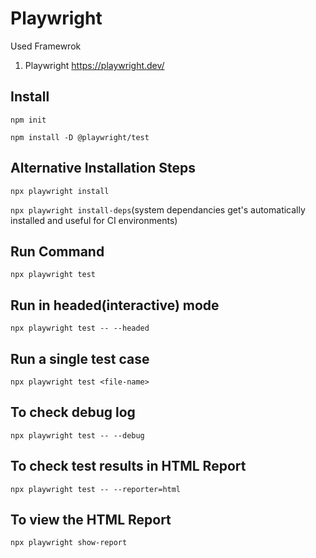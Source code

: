 # Playwright
Used Framewrok
1. Playwright https://playwright.dev/


## Install
`npm init`

`npm install -D @playwright/test`

## Alternative Installation Steps
`npx playwright install`

`npx playwright install-deps`(system dependancies get's automatically installed and useful for CI environments)

## Run Command
`npx playwright test`

## Run in headed(interactive) mode
`npx playwright test -- --headed`

## Run a single test case
`npx playwright test <file-name>`

## To check debug log
`npx playwright test -- --debug`

## To check test results in HTML Report
`npx playwright test -- --reporter=html`

## To view the HTML Report
`npx playwright show-report`
